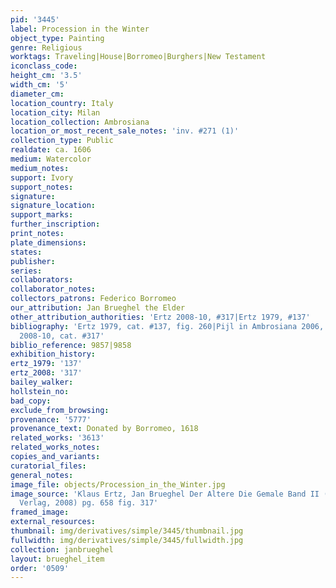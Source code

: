 ```yaml
---
pid: '3445'
label: Procession in the Winter
object_type: Painting
genre: Religious
worktags: Traveling|House|Borromeo|Burghers|New Testament
iconclass_code:
height_cm: '3.5'
width_cm: '5'
diameter_cm:
location_country: Italy
location_city: Milan
location_collection: Ambrosiana
location_or_most_recent_sale_notes: 'inv. #271 (1)'
collection_type: Public
realdate: ca. 1606
medium: Watercolor
medium_notes:
support: Ivory
support_notes:
signature:
signature_location:
support_marks:
further_inscription:
print_notes:
plate_dimensions:
states:
publisher:
series:
collaborators:
collaborator_notes:
collectors_patrons: Federico Borromeo
our_attribution: Jan Brueghel the Elder
other_attribution_authorities: 'Ertz 2008-10, #317|Ertz 1979, #137'
bibliography: 'Ertz 1979, cat. #137, fig. 260|Pijl in Ambrosiana 2006, #200a, 96-97|Ertz
  2008-10, cat. #317'
biblio_reference: 9857|9858
exhibition_history:
ertz_1979: '137'
ertz_2008: '317'
bailey_walker:
hollstein_no:
bad_copy:
exclude_from_browsing:
provenance: '5777'
provenance_text: Donated by Borromeo, 1618
related_works: '3613'
related_works_notes:
copies_and_variants:
curatorial_files:
general_notes:
image_file: objects/Procession_in_the_Winter.jpg
image_source: 'Klaus Ertz, Jan Brueghel Der Altere Die Gemale Band II (Lingen: Luca
  Verlag, 2008) pg. 658 fig. 317'
framed_image:
external_resources:
thumbnail: img/derivatives/simple/3445/thumbnail.jpg
fullwidth: img/derivatives/simple/3445/fullwidth.jpg
collection: janbrueghel
layout: brueghel_item
order: '0509'
---
```

